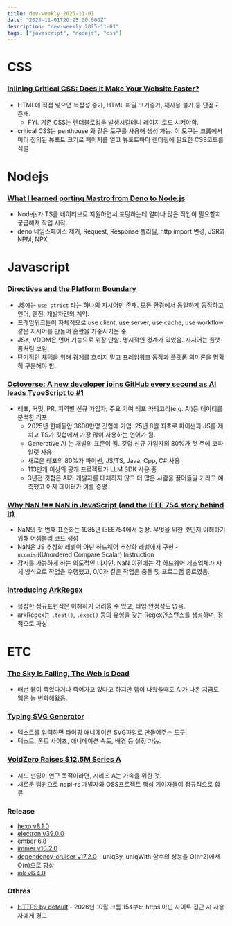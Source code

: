 ```yaml
---
title: dev-weekly 2025-11-01
date: "2025-11-01T20:25:00.000Z"
description: "dev-weekly 2025-11-01"
tags: ["javascript", "nodejs", "css"]
---
```


# CSS

### [Inlining Critical CSS: Does It Make Your Website Faster?](https://www.debugbear.com/blog/critical-css)

- HTML에 직접 넣으면 복잡성 증가, HTML 파일 크기증가, 재사용 불가 등 단점도 존재.
    - FYI. 기존 CSS는 렌더블로킹을 발생시킬테니 레이지 로드 시켜야함.
- critical CSS는 penthouse 와 같은 도구를 사용해 생성 가능. 이 도구는 크롬에서 미리 정의된 뷰포트 크기로 페이지를 열고 뷰포트마다 렌더링에 필요한 CSS코드를 식별

# Nodejs

### [What I learned porting Mastro from Deno to Node.js](https://mastrojs.github.io/blog/2025-10-27-what-learned-porting-from-deno-to-node-js/)

- Nodejs가 TS를 네이티브로 지원하면서 포팅하는데 얼마나 많은 작업이 필요할지 궁금해져 작업 시작.
- deno 네임스페이스 제거, Request, Response 폴리필, http import 변경, JSR과 NPM, NPX

# Javascript

### [Directives and the Platform Boundary](https://tanstack.com/blog/directives-and-the-platform-boundary)

- JS에는 `use strict` 라는 하나의 지시어만 존재. 모든 환경에서 동일하게 동작하고 언어, 엔진, 개발자간의 계약.
- 프레임워크들이 자체적으로 use client, use server, use cache, use workflow 같은 지시어를 만들어 혼란을 가중시키는 중.
- JSX, VDOM은 언어 기능으로 위장 안함. 명시적인 경계가 있었음. 지시어는 플랫폼처럼 보임.
- 단기적인 채택을 위해 경계를 흐리지 말고 프레임워크 동작과 플랫폼 의미론을 명확히 구분해야 함.

### [Octoverse: A new developer joins GitHub every second as AI leads TypeScript to #1](https://github.blog/news-insights/octoverse/octoverse-a-new-developer-joins-github-every-second-as-ai-leads-typescript-to-1/)

- 레포, 커밋, PR, 지역별 신규 가입자, 주요 기여 레포 카테고리(e.g. AI)등 데이터를 분석한 리포
    - 2025년 한해동안 3600만명 깃헙에 가입. 25년 8월 최초로 파이썬과 JS를 제치고 TS가 깃헙에서 가장 많이 사용하는 언어가 됨.
    - Generative AI 는 개발의 표준이 됨. 깃헙 신규 가입자의 80%가 첫 주에 코파일럿 사용
    - 새로운 레포의 80%가 파이썬, JS/TS, Java, Cpp, C# 사용
    - 113만개 이상의 공개 프로젝트가 LLM SDK 사용 중
    - 3년전 깃헙은 AI가 개발자를 대체하지 않고 더 많은 사람을 끌어들일 거라고 예측했고 이제 데이터가 이를 증명

### [Why NaN !== NaN in JavaScript (and the IEEE 754 story behind it)](https://pzarycki.com/en/posts/js-nan/)

- NaN의 첫 번째 표준화는 1985년 IEEE754에서 등장. 무엇을 위한 것인지 이해하기 위해 어셈블리 코드 생성
- NaN은 JS 추상화 레벨이 아닌 하드웨어 추상화 레벨에서 구현 - `ucomisd`(Unordered Compare Scalar) Instruction
- 감지를 가능하게 하는 의도적인 디자인. NaN 이전에는 각 하드웨어 제조업체가 자체 방식으로 작업을 수행했고, 0/0과 같은 작업은 충돌 및 프로그램 종료였음.

### [Introducing ArkRegex](https://arktype.io/docs/blog/arkregex)

- 복잡한 정규표현식은 이해하기 어려울 수 있고, 타입 안정성도 없음.
- arkRegex는 `.test()`, `.exec()` 등의 유형을 갖는 Regex인스턴스를 생성하며, 정적으로 파싱

# ETC

### [The Sky Is Falling, The Web Is Dead](https://tedium.co/2025/10/25/web-dead-predictions-george-colony/)

- 매번 웹이 죽었다거나 죽어가고 있다고 하지만 앱이 나왔을때도 AI가 나온 지금도  웹은 늘 변화해왔음.

### [Typing SVG Generator](https://typingsvg.vercel.app/)

- 텍스트를 입력하면 타이핑 애니메이션 SVG파일로 만들어주는 도구.
- 텍스트, 폰트 사이즈, 애니메이션 속도, 배경 등 설정 가능.

### [VoidZero Raises $12.5M Series A](https://voidzero.dev/posts/announcing-series-a)

- 시드 펀딩이 연구 목적이라면, 시리즈 A는 가속을 위한 것.
- 새로운 팀원으로 napi-rs 개발자와 OSS프로젝트 핵심 기여자들이 정규직으로 합류

### Release

- [hexo v8.1.0](https://hexo.io/news/2025/10/26/hexo-8-1-0-released/)
- [electron v39.0.0](https://github.com/electron/electron/releases/tag/v39.0.0)
- [ember 6.8](https://blog.emberjs.com/ember-released-6-8/)
- [immer v10.2.0](https://github.com/immerjs/immer/releases/tag/v10.2.0)
- [dependency-cruiser v17.2.0](https://github.com/sverweij/dependency-cruiser/releases/tag/v17.2.0) -  uniqBy, uniqWith 함수의 성능을 O(n^2)에서 O(n)으로 향상
- [ink v6.4.0](https://github.com/vadimdemedes/ink/releases/tag/v6.4.0)

### Othres

- [HTTPS by default](https://security.googleblog.com/2025/10/https-by-default.html) - 2026년 10월 크롬 154부터 https 아닌 사이트 접근 시 사용자에게 경고